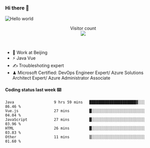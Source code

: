 ### Hi there 👋

<img src="https://raw.githubusercontent.com/sagar-viradiya/sagar-viradiya/master/resources/banner.png" alt="Hello world">
<p align="center"> 
  Visitor count<br/>
  <img src="https://profile-counter.glitch.me/youszoe/count.svg" />
</p>
<br/>

- 🍻 Work at Beijing 
- ⚡ Java Vue
- ✍️ Troubleshoting expert
- ♟  Microsoft Certified: DevOps Engineer Expert/ Azure Solutions Architect Expert/ Azure Administrator Associate

#### Coding status last week ⌨️

<!--START_SECTION:waka-->

```text
Java                  9 hrs 59 mins   █████████████████████▓░░░   86.46 %
Vue.js                27 mins         █░░░░░░░░░░░░░░░░░░░░░░░░   04.04 %
JavaScript            27 mins         █░░░░░░░░░░░░░░░░░░░░░░░░   03.96 %
HTML                  26 mins         █░░░░░░░░░░░░░░░░░░░░░░░░   03.83 %
Other                 11 mins         ▒░░░░░░░░░░░░░░░░░░░░░░░░   01.60 %
```

<!--END_SECTION:waka-->

<br/>
<center><img src="http://ghchart.rshah.org/409ba5/yousazoe" alt="" /></center>


